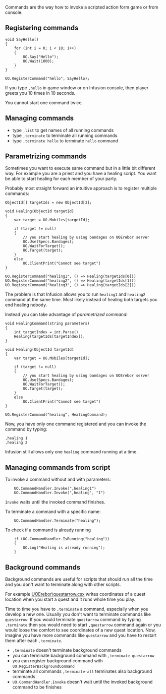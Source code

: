 Commands are the way how to invoke a scripted action form game or from console.

## Registering commands

```CSharp
void SayHello()
{
    for (int i = 0; i < 10; i++)
    {
        UO.Say("Hello");
        UO.Wait(1000);
    }
}

UO.RegisterCommand("hello", SayHello);
```

If you type `,hello` in game window or on Infusion console, then player greets you 10 times in 10 seconds.

You cannot start one command twice.

## Managing commands

- type `,list` to get names of all running commands
- type `,terminate` to terminate all running commands
- type `,terminate hello` to terminate `hello` command

## Parametrizing commands

Sometimes you want to execute same command but in a little bit different way. For example you are a priest and you have a healing script. You want be able to start healing for each member of your party.

Probably most straight forward an intuitive approach is to register multiple commands:

```CSharp
ObjectId[] targetIds = new ObjectId[3];

void Healing(ObjectId targetId)
{
    var target = UO.Mobiles[targetId];

    if (target != null)
    {
        // you start healing by using bandages on UOErebor server
        UO.Use(Specs.Bandages);
        UO.WaitForTarget();
        UO.Target(target);
    }
    else
        UO.ClientPrint("Cannot see target")
}

UO.RegisterCommand("healing1", () => Healing(targetIds[0]))
UO.RegisterCommand("healing2", () => Healing(targetIds[1]))
UO.RegisterCommand("healing3", () => Healing(targetIds[2]))
```

The problem is that Infusion allows you to run `healing1` and `healing2` command at the same time. Most likely instead of healing both targets you end healing nobody.

Instead you can take advantage of *parametrized command*:

```CSharp
void HealingCommand(string parameters)
{
    int targetIndex = int.Parse()
    Healing(targetIds[targetIndex]);
}

void Healing(ObjectId targetId)
{
    var target = UO.Mobiles[targetId];

    if (target != null)
    {
        // you start healing by using bandages on UOErebor server
        UO.Use(Specs.Bandages);
        UO.WaitForTarget();
        UO.Target(target);
    }
    else
        UO.ClientPrint("Cannot see target")
}

UO.RegisterCommand("healing", HealingCommand);
```

Now, you have only one command registered and you can invoke the command by typing:

```Text
,healing 1
,healing 2
```

Infusion still allows only one `healing` command running at a time.

## Managing commands from script

To invoke a command without and with parameters:

```CSharp
    UO.CommandHandler.Invoke(",healing1")
    UO.CommandHandler.Invoke(",healing", "1")
```

`Invoke` waits until the invoked command finishes.

To terminate a command with a specific name:

```CSharp
    UO.CommandHandler.Terminate("healing");
```

To check if a command is already running

```CSharp
    if (UO.CommandHandler.IsRunning("healing"))
    {
        UO.Log("Healing is already running");
    }
```

## Background commands

Background commands are useful for scripts that should run all the time and you don't
want to terminate along with other scripts.

For example [UOErebor\questarrow.csx](https://github.com/uoinfusion/Infusion/blob/master/ExampleScripts/UOErebor/questarrow.csx)
writes coordinates of a quest location when you start a quest and it runs whole time you play.

Time to time you have to `,terminate` a command, especially when you
develop a new one. Usually you don't want to terminate commands like `questarrow`. If you would terminate `questarrow` command by typing `,terminate` then you would need to start
`,questarrow` command again or you would loose the comfort to see coordinates of a new quest
location. Now, imagine you have more commands like `questarrow` and you have to restart them
after each `,terminate`.

- `,terminate` doesn't terminate background commands
- you can terminate background command with `,terminate questarrow`
- you can register background command with `UO.RegisterBackgroundCommand`
- terminate all commands `,terminate-all` terminates also background commands
- `UO.CommandHandler.Invoke` doesn't wait until the invoked background command to be finishes
